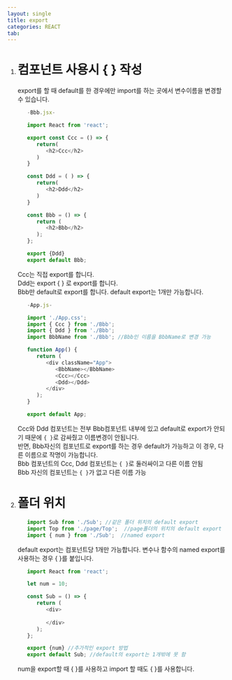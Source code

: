 ```yaml
---
layout: single
title: export
categories: REACT
tab: 
---
```



1. # 컴포넌트 사용시 { } 작성

   export를 할 때 default를 한 경우에만 import를 하는 곳에서 변수이름을 변경할 수 있습니다.   
   ```javascript
      -Bbb.jsx-

      import React from 'react';

      export const Ccc = () => {
         return(
            <h2>Ccc</h2>
         )
      }

      const Ddd = ( ) => {
         return(
            <h2>Ddd</h2>
         )
      }

      const Bbb = () => {
         return (
            <h2>Bbb</h2>
         );
      };

      export {Ddd}
      export default Bbb;
   ```   
   Ccc는 직접 export를 합니다.   
   Ddd는 export { } 로 export를 합니다.   
   Bbb만 default로 export를 합니다. default export는 1개만 가능합니다.   

   ```javascript
      -App.js-

      import './App.css';
      import { Ccc } from './Bbb';
      import { Ddd } from './Bbb';
      import BbbName from './Bbb'; //Bbb인 이름을 BbbName로 변경 가능

      function App() {
         return (
            <div className="App">
               <BbbName></BbbName>
               <Ccc></Ccc>
               <Ddd></Ddd>
            </div>
         );
      }

      export default App;
   ```
   Ccc와 Ddd 컴포넌트는 전부 Bbb컴포넌트 내부에 있고 default로 export가 안되기 때문에 `{ }`로 감싸줬고 이름변경이 안됩니다.   
   반면, Bbb자신의 컴포넌트로 export를 하는 경우 default가 가능하고 이 경우, 다른 이름으로 작명이 가능합니다.   
   Bbb 컴포넌트의 Ccc, Ddd 컴포넌트는 `{ }`로 둘러싸이고 다른 이름 안됨   
   Bbb 자신의 컴포넌트는 `{ }`가 없고 다른 이름 가능   

1. # 폴더 위치
   ```javascript
      import Sub from './Sub'; //같은 폴더 위치의 default export
      import Top from './page/Top';  //page폴더의 위치의 default export
      import { num } from './Sub';  //named export
   ```

   default export는 컴포넌트당 1개만 가능합니다. 변수나 함수의 named export를 사용하는 경우 { }를 붙입니다.
   ```javascript
      import React from 'react';

      let num = 10;

      const Sub = () => {
         return (
            <div>
               
            </div>
         );
      };

      export {num} //추가적인 export 방법
      export default Sub; //default의 export는 1개밖에 못 함 
   ```
   num을 export할 때 { }를 사용하고 import 할 때도 { }를 사용합니다.   
